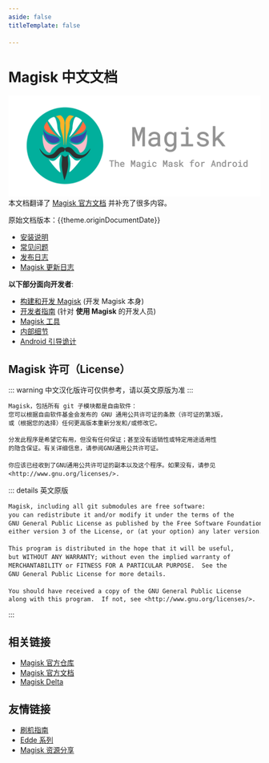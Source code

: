 ```yaml
---
aside: false
titleTemplate: false

---
```


<script setup>
import { useData } from 'vitepress'

const { theme } = useData()
</script>

# Magisk 中文文档 <Badge type="tip" text="由 Jesse205 翻译" /> <Badge type="warning" text="非官方" />

![logo](/images/logo.png)
本文档翻译了 [Magisk 官方文档](https://topjohnwu.github.io/Magisk/) 并补充了很多内容。

原始文档版本：{{theme.originDocumentDate}}

- [安装说明](install.md)
- [常见问题](faq.md)
- [发布日志](releases/)
- [Magisk  更新日志](changes.md)

__以下部分面向开发者__:

- [构建和开发 Magisk](build.md) (开发 Magisk 本身)
- [开发者指南](guides.md) (针对 __使用 Magisk__ 的开发人员)
- [Magisk 工具](tools.md)
- [内部细节](details.md)
- [Android 引导诡计](boot.md)

## Magisk 许可（License）<Badge type="tip" text="使用 百度翻译 汉化" />

::: warning
中文汉化版许可仅供参考，请以英文原版为准
:::

``` txt
Magisk，包括所有 git 子模块都是自由软件：
您可以根据自由软件基金会发布的 GNU 通用公共许可证的条款（许可证的第3版，
或（根据您的选择）任何更高版本重新分发和/或修改它。

分发此程序是希望它有用，但没有任何保证；甚至没有适销性或特定用途适用性
的隐含保证。有关详细信息，请参阅GNU通用公共许可证。

你应该已经收到了GNU通用公共许可证的副本以及这个程序。如果没有，请参见
<http://www.gnu.org/licenses/>.
```

::: details 英文原版

``` txt
Magisk, including all git submodules are free software:
you can redistribute it and/or modify it under the terms of the
GNU General Public License as published by the Free Software Foundation,
either version 3 of the License, or (at your option) any later version.

This program is distributed in the hope that it will be useful,
but WITHOUT ANY WARRANTY; without even the implied warranty of
MERCHANTABILITY or FITNESS FOR A PARTICULAR PURPOSE.  See the
GNU General Public License for more details.

You should have received a copy of the GNU General Public License
along with this program.  If not, see <http://www.gnu.org/licenses/>.
```

:::

## 相关链接

- [Magisk 官方仓库](https://github.com/topjohnwu/Magisk)
- [Magisk 官方文档](https://topjohnwu.github.io/Magisk/)
- [Magisk Delta](https://huskydg.github.io/magisk-files/)

## 友情链接

- [刷机指南](https://jesse205.github.io/FlashAndroidDevicesGuidelines)
- [Edde 系列](https://jesse205.github.io/)
- [Magisk 资源分享](https://main.suchenqaq.club/)
